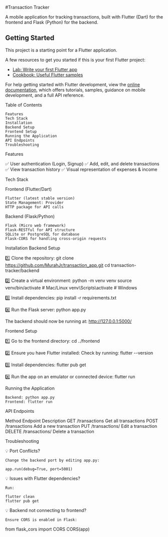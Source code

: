 #Transaction Tracker

A mobile application for tracking transactions, built with Flutter (Dart) for the frontend and Flask (Python) for the backend.

## Getting Started

This project is a starting point for a Flutter application.

A few resources to get you started if this is your first Flutter project:

- [Lab: Write your first Flutter app](https://docs.flutter.dev/get-started/codelab)
- [Cookbook: Useful Flutter samples](https://docs.flutter.dev/cookbook)

For help getting started with Flutter development, view the
[online documentation](https://docs.flutter.dev/), which offers tutorials,
samples, guidance on mobile development, and a full API reference.


Table of Contents

    Features
    Tech Stack
    Installation
    Backend Setup
    Frontend Setup
    Running the Application
    API Endpoints
    Troubleshooting

Features


✅ User authentication (Login, Signup)
✅ Add, edit, and delete transactions
✅ View transaction history
✅ Visual representation of expenses & income

Tech Stack

Frontend (Flutter/Dart)

    Flutter (latest stable version)
    State Management: Provider
    HTTP package for API calls

Backend (Flask/Python)


    Flask (Micro web framework)
    Flask-RESTful for API structure
    SQLite or PostgreSQL for database
    Flask-CORS for handling cross-origin requests

  Installation
Backend Setup

1️⃣ Clone the repository: 
git clone https://github.com/MurahJr/transaction_app.git
cd transaction-tracker/backend

2️⃣ Create a virtual environment:
python -m venv venv
source venv/bin/activate  # Mac/Linux
venv\Scripts\activate  # Windows

3️⃣ Install dependencies:
pip install -r requirements.txt

4️⃣ Run the Flask server:
python app.py

The backend should now be running at: http://127.0.0.1:5000/

Frontend Setup

1️⃣ Go to the frontend directory:
cd ../frontend

2️⃣ Ensure you have Flutter installed:
Check by running:
flutter --version

3️⃣ Install dependencies:
flutter pub get

4️⃣ Run the app on an emulator or connected device:
flutter run

Running the Application

    Backend: python app.py
    Frontend: flutter run

API Endpoints

Method	Endpoint	Description
GET	/transactions	Get all transactions
POST	/transactions	Add a new transaction
PUT	/transactions/<id>	Edit a transaction
DELETE	/transactions/<id>	Delete a transaction


Troubleshooting

💡 Port Conflicts?

    Change the backend port by editing app.py:

    app.run(debug=True, port=5001)

💡 Issues with Flutter dependencies?

    Run:

    flutter clean
    flutter pub get

💡 Backend not connecting to frontend?

    Ensure CORS is enabled in Flask:

from flask_cors import CORS
CORS(app)
